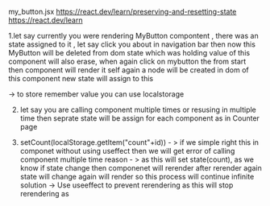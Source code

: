 my_button.jsx
https://react.dev/learn/preserving-and-resetting-state
https://react.dev/learn 

1.let say currently you were rendering MyButton compontent , there was an state assigned to it , let say click you about in navigation bar then now this MyButton will be deleted from dom state which was holding value of this component will  also erase, when again click on mybutton the from start then component will render it self again a node will be created in dom of this component new state will assign to this  

-> to store remember value you can use localstorage 

2. let say you are calling component multiple times or resusing in multiple time then seprate state will be assign for each component 
as in Counter page 

3.  setCount(localStorage.getItem("count"+id)) - > if we simple right this in componet without using useffect then we will get error of calling component multiple time 
reason - > as this will set state(count), as we know if state change then componenet will rerender after rerender again state will change again will render so this process will continue infinite 
solution -> Use useeffect to prevent rerendering as this will stop rerendering as 